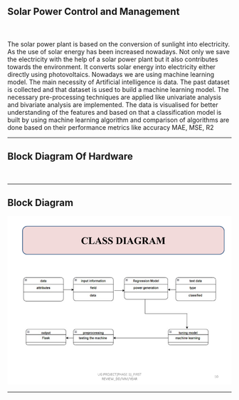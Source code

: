 ## Solar Power Control and Management
<br>
<br>
The solar power plant is based on the conversion of sunlight into 
electricity. As the use of solar energy has been increased nowadays. Not only 
we save the electricity with the help of a solar power plant but it also contributes 
towards the environment. It converts solar energy into electricity either directly 
using photovoltaics. Nowadays we are using machine learning model. The main 
necessity of Artificial intelligence is data. The past dataset is collected and that 
dataset is used to build a machine learning model. The necessary pre-processing 
techniques are applied like univariate analysis and bivariate analysis are 
implemented. The data is visualised for better understanding of the features and 
based on that a classification model is built by using machine learning algorithm 
and comparison of algorithms are done based on their performance metrics like 
accuracy MAE, MSE, R2
<br>
<hr>
<h2>Block Diagram Of Hardware</h2>
<img scr="https://github.com/prasath9944/Solar-Power-Control/blob/main/templates/readme_files/Proposed_Model.png"\>
<br>
<hr>
<h2>Block Diagram</h2>
<img src="https://github.com/prasath9944/Solar-Power-Control/blob/main/templates/readme_files/Block_Diagram.png"\>
<br>
<hr>
